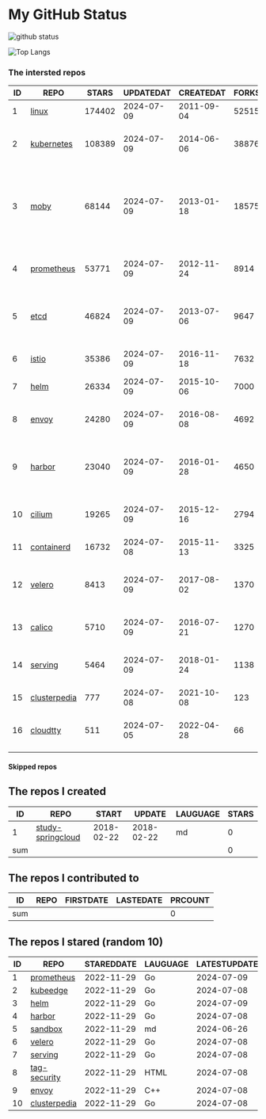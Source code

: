 # My GitHub Status

<img src="https://github-readme-stats-1.yihong0618.vercel.app/api?username=daoqingniu&show_icons=true&&&hide_title=true&count_private=true" alt="github status" />

![Top Langs](https://github-readme-stats-1.yihong0618.vercel.app/api/top-langs/?username=daoqingniu&layout=compact)

<!--START_SECTION:github_repos-->
### The intersted repos
| ID |                              REPO                               | STARS  | UPDATEDAT  | CREATEDAT  | FORKSCOUNT |                                                DESCRIPTIONS                                                |
|----|-----------------------------------------------------------------|--------|------------|------------|------------|------------------------------------------------------------------------------------------------------------|
|  1 | [linux](https://github.com/torvalds/linux)                      | 174402 | 2024-07-09 | 2011-09-04 |      52515 | Linux kernel source tree                                                                                   |
|  2 | [kubernetes](https://github.com/kubernetes/kubernetes)          | 108389 | 2024-07-09 | 2014-06-06 |      38876 | Production-Grade Container Scheduling and Management                                                       |
|  3 | [moby](https://github.com/moby/moby)                            |  68144 | 2024-07-09 | 2013-01-18 |      18575 | The Moby Project - a collaborative project for the container ecosystem to assemble container-based systems |
|  4 | [prometheus](https://github.com/prometheus/prometheus)          |  53771 | 2024-07-09 | 2012-11-24 |       8914 | The Prometheus monitoring system and time series database.                                                 |
|  5 | [etcd](https://github.com/etcd-io/etcd)                         |  46824 | 2024-07-09 | 2013-07-06 |       9647 | Distributed reliable key-value store for the most critical data of a distributed system                    |
|  6 | [istio](https://github.com/istio/istio)                         |  35386 | 2024-07-09 | 2016-11-18 |       7632 | Connect, secure, control, and observe services.                                                            |
|  7 | [helm](https://github.com/helm/helm)                            |  26334 | 2024-07-09 | 2015-10-06 |       7000 | The Kubernetes Package Manager                                                                             |
|  8 | [envoy](https://github.com/envoyproxy/envoy)                    |  24280 | 2024-07-09 | 2016-08-08 |       4692 | Cloud-native high-performance edge/middle/service proxy                                                    |
|  9 | [harbor](https://github.com/goharbor/harbor)                    |  23040 | 2024-07-09 | 2016-01-28 |       4650 | An open source trusted cloud native registry project that stores, signs, and scans content.                |
| 10 | [cilium](https://github.com/cilium/cilium)                      |  19265 | 2024-07-09 | 2015-12-16 |       2794 | eBPF-based Networking, Security, and Observability                                                         |
| 11 | [containerd](https://github.com/containerd/containerd)          |  16732 | 2024-07-08 | 2015-11-13 |       3325 | An open and reliable container runtime                                                                     |
| 12 | [velero](https://github.com/vmware-tanzu/velero)                |   8413 | 2024-07-09 | 2017-08-02 |       1370 | Backup and migrate Kubernetes applications and their persistent volumes                                    |
| 13 | [calico](https://github.com/projectcalico/calico)               |   5710 | 2024-07-09 | 2016-07-21 |       1270 | Cloud native networking and network security                                                               |
| 14 | [serving](https://github.com/knative/serving)                   |   5464 | 2024-07-09 | 2018-01-24 |       1138 | Kubernetes-based, scale-to-zero, request-driven compute                                                    |
| 15 | [clusterpedia](https://github.com/clusterpedia-io/clusterpedia) |    777 | 2024-07-08 | 2021-10-08 |        123 | The Encyclopedia of Kubernetes clusters                                                                    |
| 16 | [cloudtty](https://github.com/cloudtty/cloudtty)                |    511 | 2024-07-05 | 2022-04-28 |         66 | A Friendly Kubernetes CloudShell (Web Terminal) !                                                          |



#### Skipped repos
<!--END_SECTION:github_repos-->

<!--START_SECTION:my_github-->
## The repos I created
| ID  |                                 REPO                                 |   START    |   UPDATE   | LAUGUAGE | STARS |
|-----|----------------------------------------------------------------------|------------|------------|----------|-------|
|   1 | [study-springcloud](https://github.com/daoqingniu/study-springcloud) | 2018-02-22 | 2018-02-22 | md       |     0 |
| sum |                                                                      |            |            |          |     0 |

## The repos I contributed to
| ID  | REPO | FIRSTDATE | LASTEDATE | PRCOUNT |
|-----|------|-----------|-----------|---------|
| sum |      |           |           |       0 |

## The repos I stared (random 10)
| ID |                              REPO                               | STAREDDATE | LAUGUAGE | LATESTUPDATE |
|----|-----------------------------------------------------------------|------------|----------|--------------|
|  1 | [prometheus](https://github.com/prometheus/prometheus)          | 2022-11-29 | Go       | 2024-07-09   |
|  2 | [kubeedge](https://github.com/kubeedge/kubeedge)                | 2022-11-29 | Go       | 2024-07-08   |
|  3 | [helm](https://github.com/helm/helm)                            | 2022-11-29 | Go       | 2024-07-09   |
|  4 | [harbor](https://github.com/goharbor/harbor)                    | 2022-11-29 | Go       | 2024-07-08   |
|  5 | [sandbox](https://github.com/cncf/sandbox)                      | 2022-11-29 | md       | 2024-06-26   |
|  6 | [velero](https://github.com/vmware-tanzu/velero)                | 2022-11-29 | Go       | 2024-07-08   |
|  7 | [serving](https://github.com/knative/serving)                   | 2022-11-29 | Go       | 2024-07-08   |
|  8 | [tag-security](https://github.com/cncf/tag-security)            | 2022-11-29 | HTML     | 2024-07-08   |
|  9 | [envoy](https://github.com/envoyproxy/envoy)                    | 2022-11-29 | C++      | 2024-07-08   |
| 10 | [clusterpedia](https://github.com/clusterpedia-io/clusterpedia) | 2022-11-29 | Go       | 2024-07-08   |

<!--END_SECTION:my_github-->

